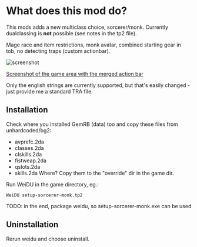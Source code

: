 What does this mod do?
======================

This mods adds a new multiclass choice, sorcerer/monk. Currently dualclassing is **not** possible (see notes in the tp2 file).

Mage race and item restrictions, monk avatar, combined starting gear in tob, no detecting traps (custom actionbar).

![screenshot](http://lynxlynx.info/bugs/sorcerer_monk.jpg)

[Screenshot of the game area with the merged action bar](http://lynxlynx.info/bugs/sorcerer_monk2.jpg)

Only the english strings are currently supported, but that's easily changed - just provide me a standard TRA file.

Installation
------------
Check where you installed GemRB (data) too and copy these files from unhardcoded/bg2:
  - avprefc.2da
  - classes.2da
  - clskills.2da
  - fistweap.2da
  - qslots.2da
  - skills.2da
Where? Copy them to the "override" dir in the game dir.

Run WeiDU in the game directory, eg.:

    WeiDU setup-sorcerer-monk.tp2

TODO: in the end, package weidu, so setup-sorcerer-monk.exe can be used

Uninstallation
--------------
Rerun weidu and choose uninstall.

